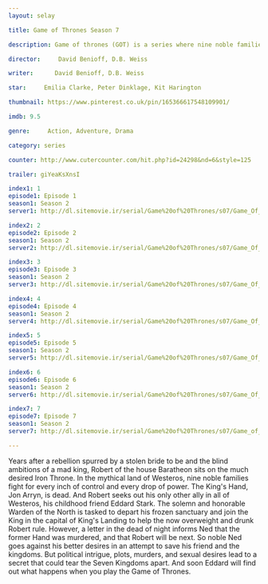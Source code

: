 ```yaml
---
layout: selay

title: Game of Thrones Season 7

description: Game of thrones (GOT) is a series where nine noble families fight for control over the mythical lands of Westeros, while an ancient enemy returns after being dormant for thousands of years.

director:     David Benioff, D.B. Weiss

writer:      David Benioff, D.B. Weiss

star:     Emilia Clarke, Peter Dinklage, Kit Harington

thumbnail: https://www.pinterest.co.uk/pin/165366617548109901/

imdb: 9.5

genre:     Action, Adventure, Drama

category: series

counter: http://www.cutercounter.com/hit.php?id=24298&nd=6&style=125

trailer: giYeaKsXnsI

index1: 1
episode1: Episode 1
season1: Season 2
server1: http://dl.sitemovie.ir/serial/Game%20of%20Thrones/s07/Game_Of_Thrones_S07E01_720p_WEB-DL_SiteMovie_ir.mkv

index2: 2
episode2: Episode 2
season1: Season 2
server2: http://dl.sitemovie.ir/serial/Game%20of%20Thrones/s07/Game_Of_Thrones_S07E02_720p_WEB-DL_SiteMovie_ir.mkv

index3: 3
episode3: Episode 3
season1: Season 2
server3: http://dl.sitemovie.ir/serial/Game%20of%20Thrones/s07/Game_Of_Thrones_S07E03_720p_WEB-DL_SiteMovie_ir.mkv

index4: 4
episode4: Episode 4
season1: Season 2
server4: http://dl.sitemovie.ir/serial/Game%20of%20Thrones/s07/Game_Of_Thrones_S07E04_720p_WEB-DL_SiteMovie_ir.mkv

index5: 5
episode5: Episode 5
season1: Season 2
server5: http://dl.sitemovie.ir/serial/Game%20of%20Thrones/s07/Game_Of_Thrones_S07E05_720p_WEB-DL_SiteMovie_ir.mkv

index6: 6
episode6: Episode 6
season1: Season 2
server6: http://dl.sitemovie.ir/serial/Game%20of%20Thrones/s07/Game_Of_Thrones_S07E06_720p_HDTV_SiteMovie_ir.mkv

index7: 7
episode7: Episode 7
season1: Season 2
server7: http://dl.sitemovie.ir/serial/Game%20of%20Thrones/s07/Game_of_Thrones_S07E07_720p_WEB-DL_SiteMovie_ir.mkv

---
```


Years after a rebellion spurred by a stolen bride to be and the blind ambitions of a mad king, Robert of the house Baratheon sits on the much desired Iron Throne. In the mythical land of Westeros, nine noble families fight for every inch of control and every drop of power. The King's Hand, Jon Arryn, is dead. And Robert seeks out his only other ally in all of Westeros, his childhood friend Eddard Stark. The solemn and honorable Warden of the North is tasked to depart his frozen sanctuary and join the King in the capital of King's Landing to help the now overweight and drunk Robert rule. However, a letter in the dead of night informs Ned that the former Hand was murdered, and that Robert will be next. So noble Ned goes against his better desires in an attempt to save his friend and the kingdoms. But political intrigue, plots, murders, and sexual desires lead to a secret that could tear the Seven Kingdoms apart. And soon Eddard will find out what happens when you play the Game of Thrones.
